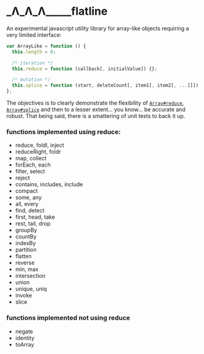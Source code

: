 # \_Λ\_Λ\_Λ\_\_\_\_\_flatline

An experimental javascript utility library for array-like objects requiring a very limited interface:
```javascript
var ArrayLike = function () {
  this.length = 0;

  /* iteration */
  this.reduce = function (callback[, initialValue]) {};

  /* mutation */
  this.splice = function (start, deleteCount[, item1[, item2[, ...]]]) {};
};
```
The objectives is to clearly demonstrate the flexibility of [`Array#reduce`](https://developer.mozilla.org/en-US/docs/Web/JavaScript/Reference/Global_Objects/Array/Reduce), [`Array#splice`](https://developer.mozilla.org/en-US/docs/Web/JavaScript/Reference/Global_Objects/Array/Splice) and then to a lesser extent... you know... be accurate and robust. That being said, there is a smattering of unit tests to back it up.

### functions implemented using reduce:

- reduce, foldl, inject 
- reduceRight, foldr
- map, collect
- forEach, each
- filter, select
- reject
- contains, includes, include
- compact
- some, any
- all, every
- find, detect
- first, head, take
- rest, tail, drop
- groupBy
- countBy
- indexBy
- partition
- flatten
- reverse
- min, max
- intersection
- union
- unique, uniq
- invoke
- slice

### functions implemented not using reduce

- negate
- identity
- toArray
